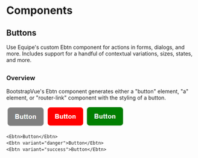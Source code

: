 # Components

## Buttons

Use Equipe's custom Ebtn component for actions in forms, dialogs, and more. Includes support for a handful of contextual variations, sizes, states, and more.

## 

### Overview

BootstrapVue's Ebtn component generates either a "button" element, "a" element, or "router-link" component with the styling of a button.

<img src="../../assets/btn-1.png" width="103"/>
<img src="../../assets/btn-2.png" width="100"/>
<img src="../../assets/btn-3.jpg" width="100"/>

`<Ebtn>Button</Ebtn>`<br>
`<Ebtn variant="danger">Button</Ebtn>`<br>
`<Ebtn variant="success">Button</Ebtn>`<br>
